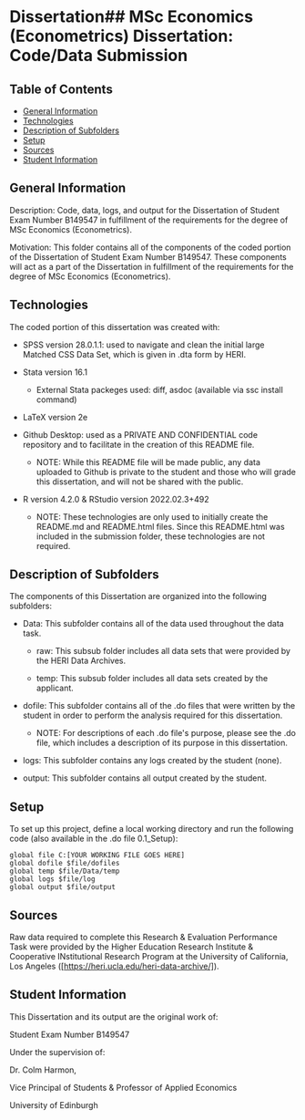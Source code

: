 # Dissertation## MSc Economics (Econometrics) Dissertation: Code/Data Submission

## Table of Contents
* [General Information](#general-information)
* [Technologies](#technologies)
* [Description of Subfolders](#description-of-subfolders)
* [Setup](#setup)
* [Sources](#sources)
* [Student Information](#student-information)

## General Information
Description: Code, data, logs, and output for the Dissertation of Student Exam Number B149547 in fulfillment of the requirements for the degree of MSc Economics (Econometrics). 

Motivation: This folder contains all of the components of the coded portion of the Dissertation of Student Exam Number B149547.  These components will act as a part of the Dissertation in fulfillment of the requirements for the degree of MSc Economics (Econometrics). 

## Technologies
The coded portion of this dissertation was created with:

* SPSS version 28.0.1.1: used to navigate and clean the initial large Matched CSS Data Set, which is given in .dta form by HERI.

* Stata version 16.1

  * External Stata packeges used: diff, asdoc (available via ssc install command)

* LaTeX version 2e

* Github Desktop: used as a PRIVATE AND CONFIDENTIAL code repository and to facilitate in the creation of this README file.

  * NOTE: While this README file will be made public, any data uploaded to Github is private to the student and those who will grade this dissertation, and will not be shared with the public.

* R version 4.2.0 & RStudio version 2022.02.3+492
  
  * NOTE:  These technologies are only used to initially create the README.md and README.html files.  Since this README.html was included in the submission folder, these technologies are not required.

## Description of Subfolders
The components of this Dissertation are organized into the following subfolders:

* Data: This subfolder contains all of the data used throughout the data task.

  * raw: This subsub folder includes all data sets that were provided by the HERI Data Archives.
  
  * temp: This subsub folder includes all data sets created by the applicant.
  
* dofile: This subfolder contains all of the .do files that were written by the student in order to perform the analysis required for this dissertation.

  * NOTE: For descriptions of each .do file's purpose, please see the .do file, which includes a description of its purpose in this dissertation.
  
* logs: This subfolder contains any logs created by the student (none).

* output: This subfolder contains all output created by the student.

## Setup
To set up this project, define a local working directory and run the following code (also available in the .do file 0.1_Setup):
```
global file C:[YOUR WORKING FILE GOES HERE]
global dofile $file/dofiles
global temp $file/Data/temp
global logs $file/log
global output $file/output
```

## Sources
Raw data required to complete this Research & Evaluation Performance Task were provided by the Higher Education Research Institute & Cooperative INstitutional Research Program at the University of California, Los Angeles ([https://heri.ucla.edu/heri-data-archive/]).


## Student Information
This Dissertation and its output are the original work of:

Student Exam Number B149547

Under the supervision of:

Dr. Colm Harmon,

Vice Principal of Students & Professor of Applied Economics

University of Edinburgh
